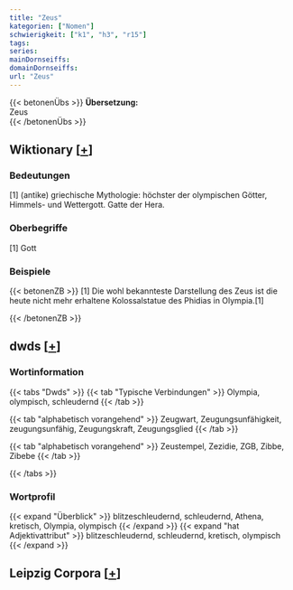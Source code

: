 ```yaml
---
title: "Zeus"
kategorien: ["Nomen"]
schwierigkeit: ["k1", "h3", "r15"]
tags:
series:
mainDornseiffs:
domainDornseiffs:
url: "Zeus"
---
```


{{< betonenÜbs >}}
**Übersetzung:**  
Zeus  
{{< /betonenÜbs >}}

## Wiktionary [[+](https://de.wiktionary.org/wiki/Zeus)]

### Bedeutungen
[1] (antike) griechische Mythologie: höchster der olympischen Götter, Himmels- und Wettergott. Gatte der Hera.  

### Oberbegriffe
[1] Gott  

### Beispiele
{{< betonenZB >}}
[1] Die wohl bekannteste Darstellung des Zeus ist die heute nicht mehr erhaltene Kolossalstatue des Phidias in Olympia.[1]  

{{< /betonenZB >}}


## dwds [[+](https://www.dwds.de/wb/Zeus)]

### Wortinformation
{{< tabs "Dwds" >}}
{{< tab "Typische Verbindungen" >}}
Olympia, olympisch, schleudernd
{{< /tab >}}

{{< tab "alphabetisch vorangehend" >}}
Zeugwart, Zeugungsunfähigkeit, zeugungsunfähig, Zeugungskraft, Zeugungsglied
{{< /tab >}}

{{< tab "alphabetisch vorangehend" >}}
Zeustempel, Zezidie, ZGB, Zibbe, Zibebe
{{< /tab >}}

{{< /tabs >}}

### Wortprofil
{{< expand "Überblick" >}} blitzeschleudernd, schleudernd, Athena, kretisch, Olympia, olympisch {{< /expand >}}
{{< expand "hat Adjektivattribut" >}} blitzeschleudernd, schleudernd, kretisch, olympisch {{< /expand >}}

## Leipzig Corpora [[+](https://corpora.uni-leipzig.de/en/res?word=Zeus&corpusId=deu_newscrawl-public_2018)]

